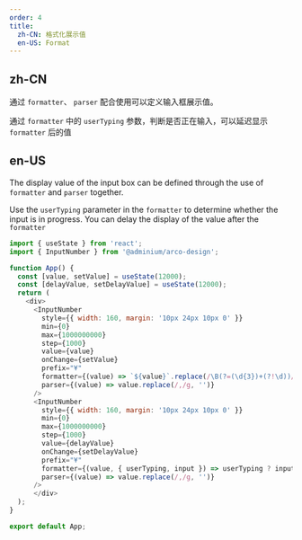 ```yaml
---
order: 4
title:
  zh-CN: 格式化展示值
  en-US: Format
---
```


## zh-CN

通过 `formatter`、 `parser` 配合使用可以定义输入框展示值。

通过 `formatter` 中的 `userTyping` 参数，判断是否正在输入，可以延迟显示 `formatter` 后的值

## en-US

The display value of the input box can be defined through the use of `formatter` and `parser` together.

Use the `userTyping` parameter in the `formatter` to determine whether the input is in progress. You can delay the display of the value after the `formatter`
```js
import { useState } from 'react';
import { InputNumber } from '@adminium/arco-design';

function App() {
  const [value, setValue] = useState(12000);
  const [delayValue, setDelayValue] = useState(12000);
  return (
    <div>
      <InputNumber
        style={{ width: 160, margin: '10px 24px 10px 0' }}
        min={0}
        max={1000000000}
        step={1000}
        value={value}
        onChange={setValue}
        prefix="¥"
        formatter={(value) => `${value}`.replace(/\B(?=(\d{3})+(?!\d))/g, ',')}
        parser={(value) => value.replace(/,/g, '')}
      />
      <InputNumber
        style={{ width: 160, margin: '10px 24px 10px 0' }}
        min={0}
        max={1000000000}
        step={1000}
        value={delayValue}
        onChange={setDelayValue}
        prefix="¥"
        formatter={(value, { userTyping, input }) => userTyping ? input : `${value}`.replace(/\B(?=(\d{3})+(?!\d))/g, ',')}
        parser={(value) => value.replace(/,/g, '')}
      />
      </div>
  );
}

export default App;
```
